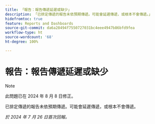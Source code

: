 ```yaml
---
title: 「報告：報告傳遞延遲或缺少」
description: 「已排定傳遞的報告未依預期傳遞。可能會延遲傳遞，或根本不會傳遞。」
hidefromtoc: true
feature: Reports and Dashboards
source-git-commit: da6a28494f7550727031bc4eee4947b86bfd9fea
workflow-type: ht
source-wordcount: '68'
ht-degree: 100%

---
```



# 報告：報告傳遞延遲或缺少

>[!NOTE]
>
>此問題已在 2024 年 8 月 8 日修正。

已排定傳遞的報告未依預期傳遞。可能會延遲傳遞，或根本不會傳遞。

_於 2024 年 7 月 26 日首次回報。_
